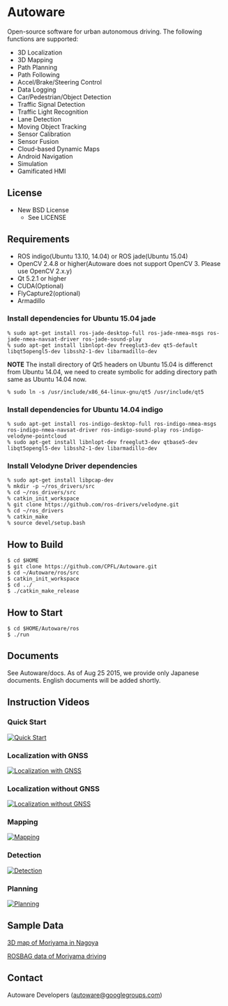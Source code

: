 # Autoware

Open-source software for urban autonomous driving. The following functions are supported:

- 3D Localization
- 3D Mapping
- Path Planning
- Path Following
- Accel/Brake/Steering Control
- Data Logging
- Car/Pedestrian/Object Detection
- Traffic Signal Detection
- Traffic Light Recognition
- Lane Detection
- Moving Object Tracking
- Sensor Calibration
- Sensor Fusion
- Cloud-based Dynamic Maps
- Android Navigation
- Simulation
- Gamificated HMI

## License

* New BSD License
    * See LICENSE

## Requirements

- ROS indigo(Ubuntu 13.10, 14.04) or ROS jade(Ubuntu 15.04)
- OpenCV 2.4.8 or higher(Autoware does not support OpenCV 3. Please use OpenCV 2.x.y)
- Qt 5.2.1 or higher
- CUDA(Optional)
- FlyCapture2(optional)
- Armadillo

### Install dependencies for Ubuntu 15.04 jade

```
% sudo apt-get install ros-jade-desktop-full ros-jade-nmea-msgs ros-jade-nmea-navsat-driver ros-jade-sound-play
% sudo apt-get install libnlopt-dev freeglut3-dev qt5-default libqt5opengl5-dev libssh2-1-dev libarmadillo-dev
```

**NOTE** The install directory of Qt5 headers on Ubuntu 15.04 is differenct from Ubuntu 14.04, we need to
create symbolic for adding directory path same as Ubuntu 14.04 now.

```
% sudo ln -s /usr/include/x86_64-linux-gnu/qt5 /usr/include/qt5
```

### Install dependencies for Ubuntu 14.04 indigo

```
% sudo apt-get install ros-indigo-desktop-full ros-indigo-nmea-msgs ros-indigo-nmea-navsat-driver ros-indigo-sound-play ros-indigo-velodyne-pointcloud
% sudo apt-get install libnlopt-dev freeglut3-dev qtbase5-dev libqt5opengl5-dev libssh2-1-dev libarmadillo-dev
```

### Install Velodyne Driver dependencies 

```
% sudo apt-get install libpcap-dev
% mkdir -p ~/ros_drivers/src
% cd ~/ros_drivers/src 
% catkin_init_workspace
% git clone https://github.com/ros-drivers/velodyne.git
% cd ~/ros_drivers 
% catkin_make
% source devel/setup.bash
```

## How to Build

```
$ cd $HOME
$ git clone https://github.com/CPFL/Autoware.git
$ cd ~/Autoware/ros/src
$ catkin_init_workspace
$ cd ../
$ ./catkin_make_release
```

## How to Start

```
$ cd $HOME/Autoware/ros
$ ./run
```

## Documents

See Autoware/docs. As of Aug 25 2015, we provide only Japanese documents. English documents will be added shortly.

## Instruction Videos

### Quick Start
[![Quick Start](http://img.youtube.com/vi/ztUtN3ZG6N8/0.jpg)](https://www.youtube.com/watch?v=ztUtN3ZG6N8)

### Localization with GNSS
[![Localization with GNSS](http://img.youtube.com/vi/5x3szHneHzM/0.jpg)](https://www.youtube.com/watch?v=5x3szHneHzM)

### Localization without GNSS
[![Localization without GNSS](http://img.youtube.com/vi/rbtdllALbCE/0.jpg)](https://www.youtube.com/watch?v=rbtdllALbCE)

### Mapping
[![Mapping](http://img.youtube.com/vi/hsX4HX_XBM4/0.jpg)](https://www.youtube.com/watch?v=hsX4HX_XBM4)

### Detection
[![Detection](http://img.youtube.com/vi/UcoYqGniIkE/0.jpg)](https://www.youtube.com/watch?v=UcoYqGniIkE)

### Planning
[![Planning](http://img.youtube.com/vi/QOrsC1P8nN0/0.jpg)](https://www.youtube.com/watch?v=QOrsC1P8nN0)

## Sample Data

[3D map of Moriyama in Nagoya](http://db3.ertl.jp/autoware/sample_data/sample_moriyama_data.tar.gz)

[ROSBAG data of Moriyama driving](http://db3.ertl.jp/autoware/sample_data/sample_moriyama_150324.tar.gz)

## Contact

Autoware Developers (<autoware@googlegroups.com>)
